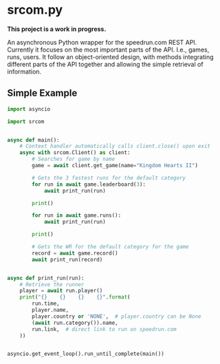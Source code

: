 # srcom.py

**This project is a work in progress.**

An asynchronous Python wrapper for the speedrun.com REST API. Currently it focuses on the most important parts of the API. I.e., games, runs, users. It follow an object-oriented design, with methods integrating different parts of the API together and allowing the simple retrieval of information.

## Simple Example

```py
import asyncio

import srcom


async def main():
    # Context handler automatically calls client.close() upon exit
    async with srcom.Client() as client:
        # Searches for game by name
        game = await client.get_game(name="Kingdom Hearts II")

        # Gets the 3 fastest runs for the default category
        for run in await game.leaderboard(3):
            await print_run(run)

        print()

        for run in await game.runs():
            await print_run(run)

        print()

        # Gets the WR for the default category for the game
        record = await game.record()
        await print_run(record)


async def print_run(run):
    # Retrieve the runner
    player = await run.player()
    print("{}    {}    {}    {}".format(
        run.time,
        player.name,
        player.country or 'NONE',  # player.country can be None
        (await run.category()).name,
        run.link,  # direct link to run on speedrun.com
    ))


asyncio.get_event_loop().run_until_complete(main())
```
